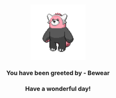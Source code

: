 <p align="center">
    <img src="https://raw.githubusercontent.com/PokeAPI/sprites/master/sprites/pokemon/760.png" width="150" height="150">
</p>
<h3 align="center">You have been greeted by - <b>Bewear</b></h3>
<h3 align="center">Have a wonderful day!</h3>
